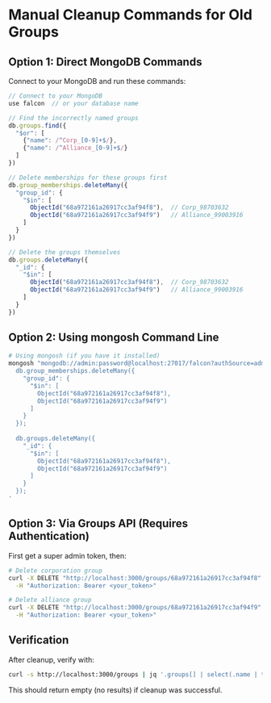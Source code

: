 # Manual Cleanup Commands for Old Groups

## Option 1: Direct MongoDB Commands

Connect to your MongoDB and run these commands:

```javascript
// Connect to your MongoDB
use falcon  // or your database name

// Find the incorrectly named groups
db.groups.find({
  "$or": [
    {"name": /^Corp_[0-9]+$/},
    {"name": /^Alliance_[0-9]+$/}
  ]
})

// Delete memberships for these groups first
db.group_memberships.deleteMany({
  "group_id": {
    "$in": [
      ObjectId("68a972161a26917cc3af94f8"),  // Corp_98703632
      ObjectId("68a972161a26917cc3af94f9")   // Alliance_99003916
    ]
  }
})

// Delete the groups themselves
db.groups.deleteMany({
  "_id": {
    "$in": [
      ObjectId("68a972161a26917cc3af94f8"),  // Corp_98703632
      ObjectId("68a972161a26917cc3af94f9")   // Alliance_99003916
    ]
  }
})
```

## Option 2: Using mongosh Command Line

```bash
# Using mongosh (if you have it installed)
mongosh "mongodb://admin:password@localhost:27017/falcon?authSource=admin" --eval '
  db.group_memberships.deleteMany({
    "group_id": {
      "$in": [
        ObjectId("68a972161a26917cc3af94f8"),
        ObjectId("68a972161a26917cc3af94f9")
      ]
    }
  });
  
  db.groups.deleteMany({
    "_id": {
      "$in": [
        ObjectId("68a972161a26917cc3af94f8"),
        ObjectId("68a972161a26917cc3af94f9")
      ]
    }
  });
'
```

## Option 3: Via Groups API (Requires Authentication)

First get a super admin token, then:

```bash
# Delete corporation group
curl -X DELETE "http://localhost:3000/groups/68a972161a26917cc3af94f8" \
  -H "Authorization: Bearer <your_token>"

# Delete alliance group  
curl -X DELETE "http://localhost:3000/groups/68a972161a26917cc3af94f9" \
  -H "Authorization: Bearer <your_token>"
```

## Verification

After cleanup, verify with:

```bash
curl -s http://localhost:3000/groups | jq '.groups[] | select(.name | test("^(Corp_|Alliance_)[0-9]+$"))'
```

This should return empty (no results) if cleanup was successful.